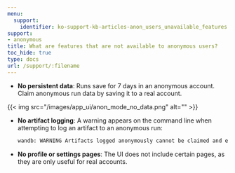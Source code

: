 ```yaml
---
menu:
  support:
    identifier: ko-support-kb-articles-anon_users_unavailable_features
support:
- anonymous
title: What are features that are not available to anonymous users?
toc_hide: true
type: docs
url: /support/:filename
---
```


* **No persistent data**: Runs save for 7 days in an anonymous account. Claim anonymous run data by saving it to a real account.

{{< img src="/images/app_ui/anon_mode_no_data.png" alt="" >}}

* **No artifact logging**: A warning appears on the command line when attempting to log an artifact to an anonymous run:
    ```bash
    wandb: WARNING Artifacts logged anonymously cannot be claimed and expire after 7 days.
    ```

* **No profile or settings pages**: The UI does not include certain pages, as they are only useful for real accounts.